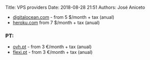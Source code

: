 Title: VPS providers
Date: 2018-08-28 21:51 
Authors: José Aniceto


* [digitalocean.com](https://www.digitalocean.com/pricing/) - from 5 $/month + tax (anual)
* [heroku.com](https://www.heroku.com/pricing) from 7 $/month + tax (anual)


### PT:

* [ovh.pt](https://www.ovh.pt/vps/vps-ssd.xml) - from 3 €/month + tax (anual)
* [flexi.pt](https://www.flexi.pt/vps-servidor-virtual) - from 3 €/month + tax (anual)
